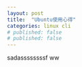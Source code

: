 ```yaml
---
layout: post
title:  "Ubuntu使用心得"
categories: linux cli
# published: false
# published: false
---
```

sadassssssssf
ww